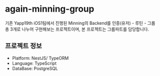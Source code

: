 # again-minning-group

기존 Yapp19th iOS1팀에서 진행된 Minning의 Backend를 인증(유저) - 루틴 - 그룹 총 3개로 나누어 구현해보는 프로젝트이며, 본 프로젝트는 그룹파트를 담당합니다.

## 프로젝트 정보

- Platform: NestJS/ TypeORM
- Language: TypeScript
- DataBase: PostgreSQL
